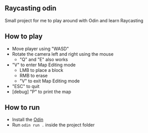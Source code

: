 ## Raycasting odin

Small project for me to play around with Odin and learn Raycasting

## How to play

- Move player using "WASD"
- Rotate the camera left and right using the mouse
  - "Q" and "E" also works
- "V" to enter Map Editing mode
  - LMB to place a block
  - RMB to erase
  - "V" to exit Map Editing mode
- "ESC" to quit
- [debug] "P" to print the map

## How to run

- Install the [Odin](https://odin-lang.org/docs/install/)
- Run `odin run .` inside the project folder
